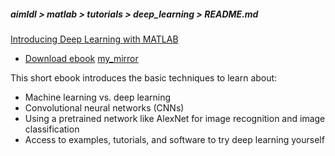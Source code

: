 ##### aimldl > matlab > tutorials > deep_learning > README.md

[Introducing Deep Learning with MATLAB](https://www.mathworks.com/campaigns/offers/deep-learning-with-matlab.html)
* [Download ebook](https://www.mathworks.com/content/dam/mathworks/tag-team/Objects/d/80879v00_Deep_Learning_ebook.pdf) [my_mirror](https://github.com/aimldl/matlab/blob/master/tutorials/deep_learning/Introducing_Deep_Learning_with_MATLAB.pdf)

This short ebook introduces the basic techniques to learn about:
* Machine learning vs. deep learning
* Convolutional neural networks (CNNs)
* Using a pretrained network like AlexNet for image recognition and image classification
* Access to examples, tutorials, and software to try deep learning yourself
